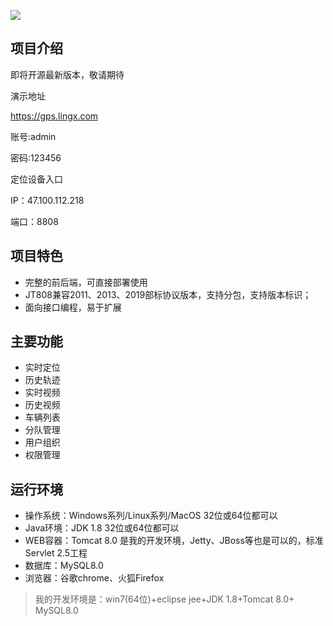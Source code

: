 
![](https://www.lingx.com/wp-content/uploads/2021/07/QQ图片20210701174626.png)

## 项目介绍

即将开源最新版本，敬请期待

演示地址

https://gps.lingx.com

账号:admin

密码:123456

定位设备入口

IP：47.100.112.218

端口：8808

## 项目特色
- 完整的前后端，可直接部署使用
- JT808兼容2011、2013、2019部标协议版本，支持分包，支持版本标识；
- 面向接口编程，易于扩展
## 主要功能

- 实时定位
- 历史轨迹
- 实时视频
- 历史视频
- 车辆列表
- 分队管理
- 用户组织
- 权限管理

## 运行环境
- 操作系统：Windows系列/Linux系列/MacOS 32位或64位都可以
- Java环境：JDK 1.8 32位或64位都可以
- WEB容器：Tomcat 8.0 是我的开发环境，Jetty、JBoss等也是可以的，标准Servlet 2.5工程
- 数据库：MySQL8.0
- 浏览器：谷歌chrome、火狐Firefox
> 我的开发环境是：win7(64位)+eclipse jee+JDK 1.8+Tomcat 8.0+ MySQL8.0
